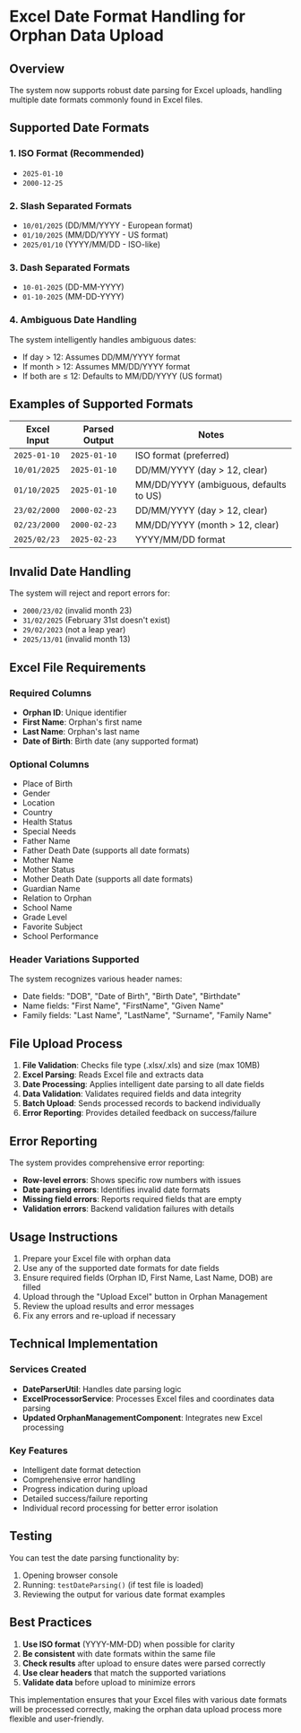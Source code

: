 # Excel Date Format Handling for Orphan Data Upload

## Overview
The system now supports robust date parsing for Excel uploads, handling multiple date formats commonly found in Excel files.

## Supported Date Formats

### 1. ISO Format (Recommended)
- `2025-01-10`
- `2000-12-25`

### 2. Slash Separated Formats
- `10/01/2025` (DD/MM/YYYY - European format)
- `01/10/2025` (MM/DD/YYYY - US format)
- `2025/01/10` (YYYY/MM/DD - ISO-like)

### 3. Dash Separated Formats
- `10-01-2025` (DD-MM-YYYY)
- `01-10-2025` (MM-DD-YYYY)

### 4. Ambiguous Date Handling
The system intelligently handles ambiguous dates:
- If day > 12: Assumes DD/MM/YYYY format
- If month > 12: Assumes MM/DD/YYYY format
- If both are ≤ 12: Defaults to MM/DD/YYYY (US format)

## Examples of Supported Formats

| Excel Input | Parsed Output | Notes |
|-------------|---------------|-------|
| `2025-01-10` | `2025-01-10` | ISO format (preferred) |
| `10/01/2025` | `2025-01-10` | DD/MM/YYYY (day > 12, clear) |
| `01/10/2025` | `2025-01-10` | MM/DD/YYYY (ambiguous, defaults to US) |
| `23/02/2000` | `2000-02-23` | DD/MM/YYYY (day > 12, clear) |
| `02/23/2000` | `2000-02-23` | MM/DD/YYYY (month > 12, clear) |
| `2025/02/23` | `2025-02-23` | YYYY/MM/DD format |

## Invalid Date Handling

The system will reject and report errors for:
- `2000/23/02` (invalid month 23)
- `31/02/2025` (February 31st doesn't exist)
- `29/02/2023` (not a leap year)
- `2025/13/01` (invalid month 13)

## Excel File Requirements

### Required Columns
- **Orphan ID**: Unique identifier
- **First Name**: Orphan's first name  
- **Last Name**: Orphan's last name
- **Date of Birth**: Birth date (any supported format)

### Optional Columns
- Place of Birth
- Gender
- Location
- Country
- Health Status
- Special Needs
- Father Name
- Father Death Date (supports all date formats)
- Mother Name
- Mother Status
- Mother Death Date (supports all date formats)
- Guardian Name
- Relation to Orphan
- School Name
- Grade Level
- Favorite Subject
- School Performance

### Header Variations Supported
The system recognizes various header names:
- Date fields: "DOB", "Date of Birth", "Birth Date", "Birthdate"
- Name fields: "First Name", "FirstName", "Given Name"
- Family fields: "Last Name", "LastName", "Surname", "Family Name"

## File Upload Process

1. **File Validation**: Checks file type (.xlsx/.xls) and size (max 10MB)
2. **Excel Parsing**: Reads Excel file and extracts data
3. **Date Processing**: Applies intelligent date parsing to all date fields
4. **Data Validation**: Validates required fields and data integrity
5. **Batch Upload**: Sends processed records to backend individually
6. **Error Reporting**: Provides detailed feedback on success/failure

## Error Reporting

The system provides comprehensive error reporting:
- **Row-level errors**: Shows specific row numbers with issues
- **Date parsing errors**: Identifies invalid date formats
- **Missing field errors**: Reports required fields that are empty
- **Validation errors**: Backend validation failures with details

## Usage Instructions

1. Prepare your Excel file with orphan data
2. Use any of the supported date formats for date fields
3. Ensure required fields (Orphan ID, First Name, Last Name, DOB) are filled
4. Upload through the "Upload Excel" button in Orphan Management
5. Review the upload results and error messages
6. Fix any errors and re-upload if necessary

## Technical Implementation

### Services Created
- **DateParserUtil**: Handles date parsing logic
- **ExcelProcessorService**: Processes Excel files and coordinates data parsing
- **Updated OrphanManagementComponent**: Integrates new Excel processing

### Key Features
- Intelligent date format detection
- Comprehensive error handling
- Progress indication during upload
- Detailed success/failure reporting
- Individual record processing for better error isolation

## Testing

You can test the date parsing functionality by:
1. Opening browser console
2. Running: `testDateParsing()` (if test file is loaded)
3. Reviewing the output for various date format examples

## Best Practices

1. **Use ISO format** (YYYY-MM-DD) when possible for clarity
2. **Be consistent** with date formats within the same file
3. **Check results** after upload to ensure dates were parsed correctly
4. **Use clear headers** that match the supported variations
5. **Validate data** before upload to minimize errors

This implementation ensures that your Excel files with various date formats will be processed correctly, making the orphan data upload process more flexible and user-friendly.
